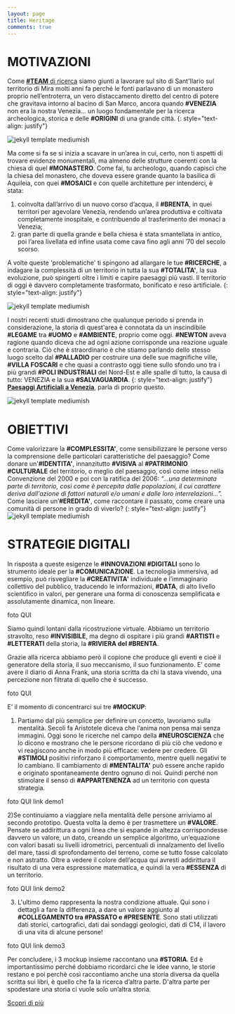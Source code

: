 ```yaml
---
layout: page
title: Heritage
comments: true
---
```



MOTIVAZIONI
===========

Come [**\#TEAM** di ricerca](http://www.rmoa.unina.it/3166/1/474-1647-2-PB.pdf/) siamo giunti a lavorare sul sito di Sant'Ilario sul territorio di Mira molti anni fa perché le fonti parlavano di un monastero proprio nell’entroterra, un vero distaccamento diretto del centro di potere che gravitava intorno al bacino di San Marco, ancora quando **\#VENEZIA** non era la nostra Venezia… un luogo fondamentale per la ricerca archeologica, storica e delle **\#ORIGINI** di una grande città. 
{: style="text-align: justify"}

![jekyll template mediumish]({{site.baseurl}}/assets/images/heritage.jpg)

Ma come si fa se si inizia a scavare in un’area in cui, certo, non ti aspetti di trovare evidenze monumentali, ma almeno delle strutture coerenti con la chiesa di quel **\#MONASTERO**. Come fai, tu archeologo, quando capisci che la chiesa del monastero, che doveva essere grande quanto la basilica di Aquileia, con quei **\#MOSAICI** e con quelle architetture per intenderci, è stata: 

1) coinvolta dall’arrivo di un nuovo corso d’acqua, il **\#BRENTA**, in quei territori per agevolare Venezia, rendendo un’area produttiva e coltivata completamente inospitale, e contribuendo al trasferimento dei monaci a Venezia; 
2) gran parte di quella grande e bella chiesa è stata smantellata in antico, poi l’area livellata ed infine usata come cava fino agli anni ’70 del secolo scorso.

A volte queste 'problematiche' ti spingono ad allargare le tue **\#RICERCHE**, a indagare la complessità di un territorio in tutta la sua **\#TOTALITA'**, la sua evoluzione, può spingerti oltre i limiti e capire paesaggi più vasti. Il territorio di oggi è davvero completamente trasformato, bonificato e reso artificiale.
{: style="text-align: justify"}

![jekyll template mediumish]({{site.baseurl}}/assets/images/marghera.jpg)

I nostri recenti studi dimostrano che qualunque periodo si prenda in considerazione, la storia di quest'area è connotata da un inscindibile **\#LEGAME** tra **\#UOMO** e **\#AMBIENTE**, proprio come oggi. **\#NEWTON** aveva ragione quando diceva che ad ogni azione corrisponde una reazione uguale e contraria. Ciò che è straordinario è che stiamo parlando dello stesso luogo scelto dal **\#PALLADIO** per costruire una delle sue magnifiche ville, **\#VILLA FOSCARI** e che quasi a contrasto oggi tiene sullo sfondo uno tra i più grandi **\#POLI INDUSTRIALI** del Nord-Est e alle spalle di tutto, la causa di tutto: VENEZIA e la sua **\#SALVAGUARDIA**.
{: style="text-align: justify"}
[**Paesaggi Artificiali a Venezia**](https://www.insegnadelgiglio.it/prodotto/paesaggi-artificiali-a-venezia/), parla di proprio questo.

![jekyll template mediumish]({{site.baseurl}}/assets/images/libro2017.jpg)


OBIETTIVI
=========

Come valorizzare la **\#COMPLESSITA'**, come sensibilizzare le persone verso la comprensione delle particolari caratteristiche del paesaggio? Come donare un'**\#IDENTITA'**, innanzitutto **\#VISIVA** al **\#PATRIMONIO \#CULTURALE** del territorio, o meglio del paesaggio, così come inteso nella Convenzione del 2000 e poi con la ratifica del 2006:
_“…una determinata parte di territorio, così come è percepita dalle popolazioni, il cui carattere deriva dall'azione di fattori naturali e/o umani e dalle loro interrelazioni…”._
Come lasciare un’**\#EREDITA'**, come raccontare il passato, come creare una comunità di persone in grado di viverlo?
{: style="text-align: justify"}
![jekyll template mediumish]({{site.baseurl}}/assets/images/passeggiata.jpg)

STRATEGIE DIGITALI
==================

In risposta a queste esigenze le **\#INNOVAZIONI \#DIGITALI** sono lo strumento ideale per la **\#COMUNICAZIONE**. La tecnologia immersiva, ad esempio, può risvegliare la **\#CREATIVITA'** individuale e l’immaginario collettivo del pubblico, traducendo le informazioni, **\#DATA**, di alto livello scientifico in valori, per generare una forma di conoscenza semplificata e assolutamente dinamica, non lineare.

foto QUI

Siamo quindi lontani dalla ricostruzione virtuale. Abbiamo un territorio stravolto, reso **\#INVISIBILE**, ma degno di ospitare i più grandi **\#ARTISTI** e **\#LETTERATI** della storia, la **\#RIVIERA del \#BRENTA**.

Grazie alla ricerca abbiamo però il copione che produce gli eventi e cioè il generatore della storia, il suo meccanismo, il suo funzionamento. E’ come avere il diario di Anna Frank, una storia scritta da chi la stava vivendo, una percezione non filtrata di quello che è successo.

foto QUI

E’ il momento di concentrarci sui tre **\#MOCKUP**:

1) Partiamo dal più semplice per definire un concetto, lavoriamo sulla mentalità. Secoli fa Aristotele diceva che l’anima non pensa mai senza immagini. Oggi sono le ricerche nel campo della **\#NEUROSCIENZA** che lo dicono e mostrano che le persone ricordano di più ciò che vedono e vi reagiscono anche in modo più efficace: vedere per credere. Gli **\#STIMOLI** positivi rinforzano il comportamento, mentre quelli negativi te lo cambiano. Il cambiamento di **\#MENTALITA'** può essere anche rapido e originato spontaneamente dentro ognuno di noi. Quindi perché non stimolare il senso di **\#APPARTENENZA** ad un territorio con questa strategia.

foto QUI link demo1

2)Se continuiamo a viaggiare nella mentalità delle persone arriviamo al secondo prototipo. Questa volta la demo è per trasmettere un **\#VALORE**. Pensate se addirittura a ogni linea che si espande in altezza corrispondesse davvero un valore, un dato, creando un semplice algoritmo, un’equazione con valori basati su livelli idrometrici, percentuali di innalzamento del livello del mare, tassi di sprofondamento del terreno, come se tutto fosse calcolato e non astratto. Oltre a vedere il colore dell’acqua qui avresti addirittura il risultato di una vera espressione matematica, e quindi la vera **\#ESSENZA** di un territorio.

foto QUI link demo2

3) L'ultimo demo rappresenta la nostra condizione attuale. Qui sono i dettagli a fare la differenza, a dare un valore aggiunto al **\#COLLEGAMENTO tra \#PASSATO e \#PRESENTE**. Sono stati utilizzati dati storici, cartografici, dati dai sondaggi geologici, dati di C14, il lavoro di una vita di alcune persone!

foto QUI link demo3

Per concludere, i 3 mockup insieme raccontano una **\#STORIA**. Ed è importantissimo perché dobbiamo ricordarci che le idee vanno, le storie restano e poi perchè così raccontiamo anche una storia diversa da quella scritta sui libri, è quello che fa la ricerca d’altra parte. D'altra parte per spodestare una storia ci vuole solo un’altra storia.

[Scopri di più](https://www.youtube.com/watch?v=H1UhlMT0j4c)


